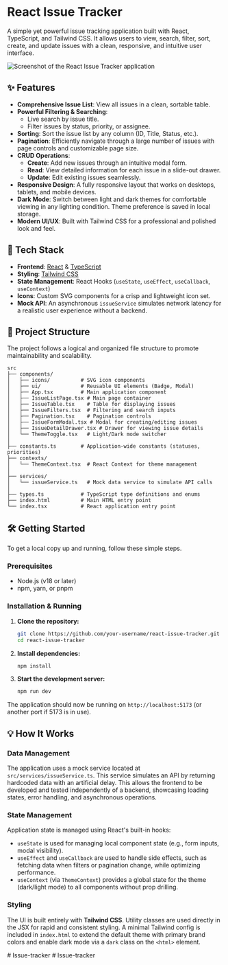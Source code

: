 # React Issue Tracker

A simple yet powerful issue tracking application built with React, TypeScript, and Tailwind CSS. It allows users to view, search, filter, sort, create, and update issues with a clean, responsive, and intuitive user interface.

![Screenshot of the React Issue Tracker application](https://i.imgur.com/gK6wZ1L.png)

## ✨ Features

-   **Comprehensive Issue List**: View all issues in a clean, sortable table.
-   **Powerful Filtering & Searching**:
    -   Live search by issue title.
    -   Filter issues by status, priority, or assignee.
-   **Sorting**: Sort the issue list by any column (ID, Title, Status, etc.).
-   **Pagination**: Efficiently navigate through a large number of issues with page controls and customizable page size.
-   **CRUD Operations**:
    -   **Create**: Add new issues through an intuitive modal form.
    -   **Read**: View detailed information for each issue in a slide-out drawer.
    -   **Update**: Edit existing issues seamlessly.
-   **Responsive Design**: A fully responsive layout that works on desktops, tablets, and mobile devices.
-   **Dark Mode**: Switch between light and dark themes for comfortable viewing in any lighting condition. Theme preference is saved in local storage.
-   **Modern UI/UX**: Built with Tailwind CSS for a professional and polished look and feel.

## 🚀 Tech Stack

-   **Frontend**: [React](https://reactjs.org/) & [TypeScript](https://www.typescriptlang.org/)
-   **Styling**: [Tailwind CSS](https://tailwindcss.com/)
-   **State Management**: React Hooks (`useState`, `useEffect`, `useCallback`, `useContext`)
-   **Icons**: Custom SVG components for a crisp and lightweight icon set.
-   **Mock API**: An asynchronous `issueService` simulates network latency for a realistic user experience without a backend.

## 📂 Project Structure

The project follows a logical and organized file structure to promote maintainability and scalability.

```
src
├── components/
│   ├── icons/          # SVG icon components
│   ├── ui/             # Reusable UI elements (Badge, Modal)
│   ├── App.tsx         # Main application component
│   ├── IssueListPage.tsx # Main page container
│   ├── IssueTable.tsx    # Table for displaying issues
│   ├── IssueFilters.tsx  # Filtering and search inputs
│   ├── Pagination.tsx    # Pagination controls
│   ├── IssueFormModal.tsx # Modal for creating/editing issues
│   ├── IssueDetailDrawer.tsx # Drawer for viewing issue details
│   └── ThemeToggle.tsx   # Light/Dark mode switcher
│
├── constants.ts        # Application-wide constants (statuses, priorities)
├── contexts/
│   └── ThemeContext.tsx  # React Context for theme management
│
├── services/
│   └── issueService.ts   # Mock data service to simulate API calls
│
├── types.ts            # TypeScript type definitions and enums
├── index.html          # Main HTML entry point
└── index.tsx           # React application entry point
```

## 🛠️ Getting Started

To get a local copy up and running, follow these simple steps.

### Prerequisites

-   Node.js (v18 or later)
-   npm, yarn, or pnpm

### Installation & Running

1.  **Clone the repository:**
    ```sh
    git clone https://github.com/your-username/react-issue-tracker.git
    cd react-issue-tracker
    ```

2.  **Install dependencies:**
    ```sh
    npm install
    ```

3.  **Start the development server:**
    ```sh
    npm run dev
    ```

The application should now be running on `http://localhost:5173` (or another port if 5173 is in use).

## 💡 How It Works

### Data Management

The application uses a mock service located at `src/services/issueService.ts`. This service simulates an API by returning hardcoded data with an artificial delay. This allows the frontend to be developed and tested independently of a backend, showcasing loading states, error handling, and asynchronous operations.

### State Management

Application state is managed using React's built-in hooks:
-   `useState` is used for managing local component state (e.g., form inputs, modal visibility).
-   `useEffect` and `useCallback` are used to handle side effects, such as fetching data when filters or pagination change, while optimizing performance.
-   `useContext` (via `ThemeContext`) provides a global state for the theme (dark/light mode) to all components without prop drilling.

### Styling

The UI is built entirely with **Tailwind CSS**. Utility classes are used directly in the JSX for rapid and consistent styling. A minimal Tailwind config is included in `index.html` to extend the default theme with primary brand colors and enable dark mode via a `dark` class on the `<html>` element.

#   I s s u e - t r a c k e r  
 #   I s s u e - t r a c k e r  
 
